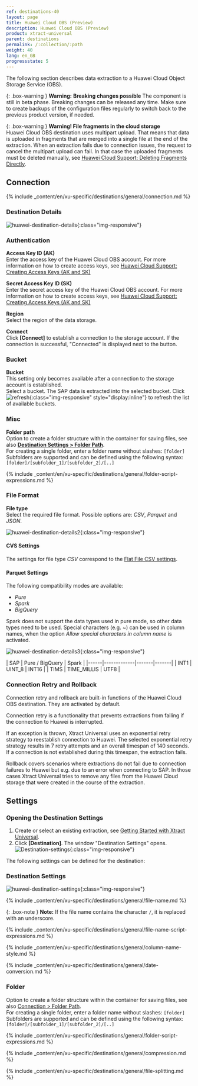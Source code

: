 ```yaml
---
ref: destinations-40
layout: page
title: Huawei Cloud OBS (Preview)
description: Huawei Cloud OBS (Preview)
product: xtract-universal
parent: destinations
permalink: /:collection/:path
weight: 40
lang: en_GB
progressstate: 5
---
```

The following section describes data extraction to a Huawei Cloud Object Storage Service (OBS).

{: .box-warning }
**Warning:** **Breaking changes possible**
The component is still in beta phase. Breaking changes can be released any time. 
Make sure to create backups of the configuration files regularly to switch back to the previous product version, if needed.


{: .box-warning }
**Warning! File fragments in the cloud storage**<br>
Huawei Cloud OBS destination uses multipart upload. That means that data is uploaded in fragments that are merged into a single file at the end of the extraction. 
When an extraction fails due to connection issues, the request to cancel the multipart upload can fail. 
In that case the uploaded fragments must be deleted manually, see [Huawei Cloud Support: Deleting Fragments Directly](https://support.huaweicloud.com/intl/en-us/obs_faq/obs_faq_0046.html#section1). 


## Connection

{% include _content/en/xu-specific/destinations/general/connection.md %}	 

### Destination Details

![huawei-destination-details](/img/content/xu/huawei-destination-details.png){:class="img-responsive"}


### Authentication

**Access Key ID (AK)** <br>
Enter the access key of the Huawei Cloud OBS account. For more information on how to create access keys, see [Huawei Cloud Support: Creating Access Keys (AK and SK)](https://support.huaweicloud.com/intl/en-us/clientogw-obs/obs_03_0405.html)
 
**Secret Access Key ID (SK)** <br>
Enter the secret access key of the Huawei Cloud OBS account. For more information on how to create access keys, see [Huawei Cloud Support: Creating Access Keys (AK and SK)](https://support.huaweicloud.com/intl/en-us/clientogw-obs/obs_03_0405.html)

**Region**<br>
Select the region of the data storage.

**Connect** <br>
Click **[Connect]** to establish a connection to the storage account. 
If the connection is successful, "Connected" is displayed next to the button.

### Bucket

**Bucket**<br>
This setting only becomes available after a connection to the storage account is established.<br>
Select a bucket. The SAP data is extracted into the selected bucket. 
Click ![refresh](/img/content/icons/refresh.png){:class="img-responsive" style="display:inline"} to refresh the list of available buckets.

### Misc

**Folder path** <br>
Option to create a folder structure within the container for saving files, see also [**Destination Settings > Folder Path**](#folder-path). <br>
For creating a single folder, enter a folder name without slashes: `[folder]` <br>
Subfolders are supported and can be defined using the following syntax: `[folder]/[subfolder_1]/[subfolder_2]/[..]`

{% include _content/en/xu-specific/destinations/general/folder-script-expressions.md %}

### File Format

**File type**<br>
Select the required file format. Possible options are: *CSV*, *Parquet* and *JSON*.

![huawei-destination-details2](/img/content/xu/huawei-destination-details2.png){:class="img-responsive"}


#### CVS Settings

The settings for file type *CSV* correspond to the [Flat File CSV settings](./csv-flat-file).

#### Parquet Settings

The following compatibility modes are available:
- *Pure* 
- *Spark* 
- *BigQuery*

Spark does not support the data types used in pure mode, so other data types need to be used. Special characters (e.g. ~) can be used in column names, when the option *Allow special characters in column name* is activated.<br>

![huawei-destination-details3](/img/content/xu/huawei-destination-details3.png){:class="img-responsive"}

<!--
In spark mode special characters and spaces are replaced with an underscore `_`. -->

| SAP | Pure / BigQuery | Spark |
|------|-------------|-------|-------|
| INT1 | UINT_8 | INT16 |
| TIMS | TIME_MILLIS | UTF8 |

### Connection Retry and Rollback

<!---- The following section is copied 1:1 from Azure Storage --->

Connection retry and rollback are built-in functions of the Huawei Cloud OBS destination.
They are activated by default. 

Connection retry is a functionality that prevents extractions from failing if the connection to Huawei is interrupted.

If an exception is thrown, Xtract Universal uses an exponential retry strategy to reestablish connection to Huawei.
The selected exponential retry strategy results in 7 retry attempts and an overall timespan of 140 seconds. 
If a connection is not established during this timespan, the extraction fails.

Rollback covers scenarios where extractions do not fail due to connection failures to Huawei but e.g. due to an error when connecting to SAP.
In those cases Xtract Universal tries to remove any files from the Huawei Cloud storage that were created in the course of the extraction.


## Settings

### Opening the Destination Settings
1. Create or select an existing extraction, see [Getting Started with Xtract Universal](../getting-started/define-a-table-extraction).
2. Click **[Destination]**. The window "Destination Settings" opens.
![Destination-settings](/img/content/xu/xu_designer_destination.png){:class="img-responsive"}

The following settings can be defined for the destination:  

### Destination Settings

![huawei-destination-settings](/img/content/xu/huawei-destination-settings.png){:class="img-responsive"}

{% include _content/en/xu-specific/destinations/general/file-name.md %}

{: .box-note }
**Note:** If the file name contains the character `/`, it is replaced with an underscore. 

{% include _content/en/xu-specific/destinations/general/file-name-script-expressions.md %}

<!-- ### Column name style -->
{% include _content/en/xu-specific/destinations/general/column-name-style.md %}


<!-- ### Date Conversion -->
{% include _content/en/xu-specific/destinations/general/date-conversion.md %}


### Folder

Option to create a folder structure within the container for saving files, see also [Connection > Folder Path](#connection). <br>
For creating a single folder, enter a folder name without slashes: `[folder]` <br>
Subfolders are supported and can be defined using the following syntax: `[folder]/[subfolder_1]/[subfolder_2]/[..]`

{% include _content/en/xu-specific/destinations/general/folder-script-expressions.md %}


{% include _content/en/xu-specific/destinations/general/compression.md %}

{% include _content/en/xu-specific/destinations/general/file-splitting.md %}
